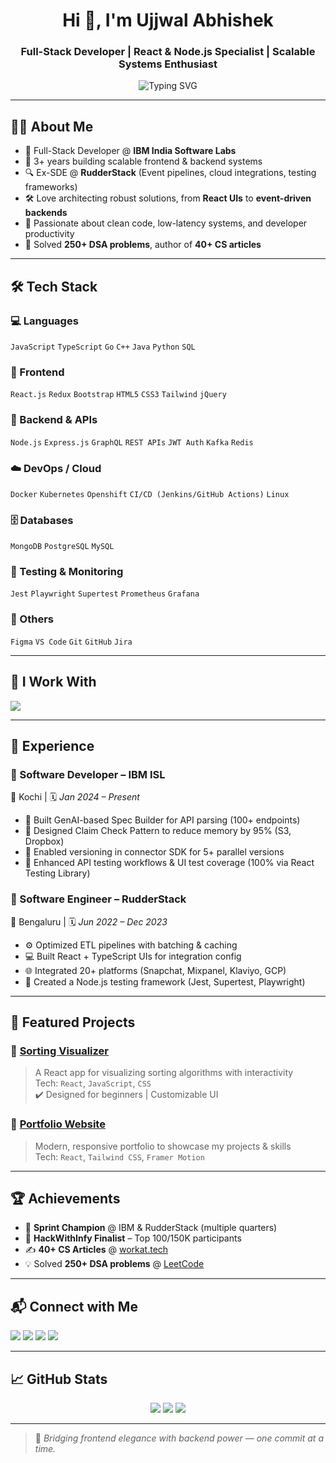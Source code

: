<!-- README.md for Ujjwal Abhishek - Full-Stack Developer -->

<h1 align="center">Hi 👋, I'm Ujjwal Abhishek</h1>
<h3 align="center">Full-Stack Developer | React & Node.js Specialist | Scalable Systems Enthusiast</h3>

<p align="center">
  <img src="https://readme-typing-svg.demolab.com?font=Fira+Code&weight=500&pause=1000&center=true&vCenter=true&width=450&lines=Building+Robust+Full-Stack+Applications;Expertise+in+React%2C+Node%2C+Kafka%2C+MongoDB;Scalable+Architecture+%7C+Clean+Code+%7C+Problem+Solving" alt="Typing SVG" />
</p>

---

## 🧑‍💻 About Me

- 💼 Full-Stack Developer @ **IBM India Software Labs**
- 🧠 3+ years building scalable frontend & backend systems
- 🔍 Ex-SDE @ **RudderStack** (Event pipelines, cloud integrations, testing frameworks)
- 🛠 Love architecting robust solutions, from **React UIs** to **event-driven backends**
- 🧩 Passionate about clean code, low-latency systems, and developer productivity
- 🚀 Solved **250+ DSA problems**, author of **40+ CS articles**

---

## 🛠️ Tech Stack

### 💻 Languages
`JavaScript` `TypeScript` `Go` `C++` `Java` `Python` `SQL`

### 🧩 Frontend
`React.js` `Redux` `Bootstrap` `HTML5` `CSS3` `Tailwind` `jQuery`

### 🔧 Backend & APIs
`Node.js` `Express.js` `GraphQL` `REST APIs` `JWT Auth` `Kafka` `Redis`

### ☁️ DevOps / Cloud
`Docker` `Kubernetes` `Openshift` `CI/CD (Jenkins/GitHub Actions)` `Linux`

### 🗄️ Databases
`MongoDB` `PostgreSQL` `MySQL`

### 🧪 Testing & Monitoring
`Jest` `Playwright` `Supertest` `Prometheus` `Grafana`

### 🎨 Others
`Figma` `VS Code` `Git` `GitHub` `Jira`

---

## 🔧 I Work With

<p align="left">
  <img src="https://skillicons.dev/icons?i=js,ts,react,nextjs,nodejs,express,go,java,py,mongodb,mysql,postgres,docker,kubernetes,graphql,redux,jest,tailwind,linux,git,github,figma,vscode" />
</p>

---

## 💼 Experience

### 🏢 Software Developer – IBM ISL  
📍 Kochi | 🗓️ *Jan 2024 – Present*

- 🧠 Built GenAI-based Spec Builder for API parsing (100+ endpoints)
- 🧊 Designed Claim Check Pattern to reduce memory by 95% (S3, Dropbox)
- 🧬 Enabled versioning in connector SDK for 5+ parallel versions
- 🔌 Enhanced API testing workflows & UI test coverage (100% via React Testing Library)

### 🏢 Software Engineer – RudderStack  
📍 Bengaluru | 🗓️ *Jun 2022 – Dec 2023*

- ⚙️ Optimized ETL pipelines with batching & caching
- 💻 Built React + TypeScript UIs for integration config
- 🌐 Integrated 20+ platforms (Snapchat, Mixpanel, Klaviyo, GCP)
- 🧪 Created a Node.js testing framework (Jest, Supertest, Playwright)

---

## 🚀 Featured Projects

### 🔹 [Sorting Visualizer](https://github.com/ujjwal-ab/Sorting-Visulaizer)
> A React app for visualizing sorting algorithms with interactivity  
Tech: `React`, `JavaScript`, `CSS`  
✔️ Designed for beginners | Customizable UI  

### 🔹 [Portfolio Website](https://wizardly-hugle-927f33.netlify.app/)
> Modern, responsive portfolio to showcase my projects & skills  
Tech: `React`, `Tailwind CSS`, `Framer Motion`  

---

## 🏆 Achievements

- 🥇 **Sprint Champion** @ IBM & RudderStack (multiple quarters)
- 🧠 **HackWithInfy Finalist** – Top 100/150K participants
- ✍️ **40+ CS Articles** @ [workat.tech](https://workat.tech/core-cs)
- 💡 Solved **250+ DSA problems** @ [LeetCode](https://leetcode.com/u/ujjwal_ab/)

---

## 📬 Connect with Me

<p align="left">
  <a href="mailto:ujjwalabhishek98@gmail.com"><img src="https://img.shields.io/badge/Gmail-D14836?style=for-the-badge&logo=gmail&logoColor=white" /></a>
  <a href="https://www.linkedin.com/in/ujjwal-abhishek/"><img src="https://img.shields.io/badge/LinkedIn-0077B5?style=for-the-badge&logo=linkedin&logoColor=white" /></a>
  <a href="https://github.com/ujjwal-ab"><img src="https://img.shields.io/badge/GitHub-171515?style=for-the-badge&logo=github&logoColor=white" /></a>
  <a href="https://leetcode.com/u/ujjwal_ab/"><img src="https://img.shields.io/badge/LeetCode-FFA116?style=for-the-badge&logo=leetcode&logoColor=black" /></a>
</p>

---

## 📈 GitHub Stats

<p align="center">
  <img src="https://github-readme-stats.vercel.app/api?username=ujjwal-ab&show_icons=true&theme=tokyonight" />
  <img src="https://github-readme-streak-stats.herokuapp.com/?user=ujjwal-ab&theme=tokyonight" />
  <img src="https://github-readme-stats.vercel.app/api/top-langs/?username=ujjwal-ab&layout=compact&theme=tokyonight" />
</p>

---

> 🧩 *Bridging frontend elegance with backend power — one commit at a time.*
